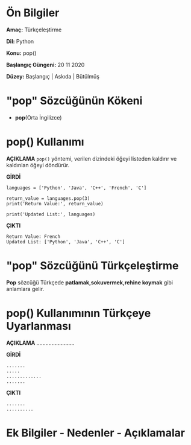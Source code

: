 # Ön Bilgiler
**Amaç:** Türkçeleştirme

**Dil:** Python

**Konu:** pop()

**Başlangıç Güngeni:** 20 11 2020

**Düzey:** Başlangıç | Askıda | Bütülmüş

# "pop" Sözcüğünün Kökeni

- **pop**(Orta İngilizce)

# pop() Kullanımı

**AÇIKLAMA**
`pop()` yöntemi, verilen dizindeki öğeyi listeden kaldırır ve kaldırılan öğeyi döndürür.

**GİRDİ**
```
languages = ['Python', 'Java', 'C++', 'French', 'C']

return_value = languages.pop(3)
print('Return Value:', return_value)

print('Updated List:', languages)
```
**ÇIKTI**
```
Return Value: French
Updated List: ['Python', 'Java', 'C++', 'C']
```

# "pop" Sözcüğünü Türkçeleştirme
**Pop** sözcüğü Türkçede **patlamak,sokuvermek,rehine koymak** gibi anlamlara gelir.

# pop() Kullanımının Türkçeye Uyarlanması

**AÇIKLAMA**
.........................

**GİRDİ**
```
.......
.....
.............
.......
```
**ÇIKTI**
```
.......
..........
```
# Ek Bilgiler - Nedenler - Açıklamalar
